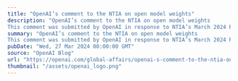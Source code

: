 ```yaml
---
title: "OpenAI’s comment to the NTIA on open model weights"
description: "OpenAI’s comment to the NTIA on open model weights
This comment was submitted by OpenAI in response to NTIA’s March 2024 Request for Information on Dual-Use Foundation Models with Widely Available Weights."
summary: "OpenAI’s comment to the NTIA on open model weights
This comment was submitted by OpenAI in response to NTIA’s March 2024 Request for Information on Dual-Use Foundation Models with Widely Available Weights."
pubDate: "Wed, 27 Mar 2024 00:00:00 GMT"
source: "OpenAI Blog"
url: "https://openai.com/global-affairs/openai-s-comment-to-the-ntia-on-open-model-weights"
thumbnail: "/assets/openai_logo.png"
---
```


